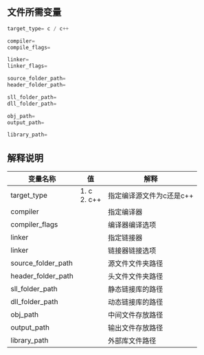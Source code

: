 ## 文件所需变量
```c
target_type= c / c++

compiler=
compile_flags= 

linker= 
linker_flags=

source_folder_path=
header_folder_path=

sll_folder_path=
dll_folder_path=

obj_path=
output_path=

library_path=
```

## 解释说明
|变量名称|值|解释|
|-|-|-|
|target_type|1. c<br>2. c++|指定编译源文件为c还是c++|
|compiler||指定编译器|
|compiler_flags||编译器编译选项|
|linker||指定链接器|
|linker||链接器链接选项|
|source_folder_path||源文件文件夹路径|
|header_folder_path||头文件文件夹路径|
|sll_folder_path||静态链接库的路径|
|dll_folder_path||动态链接库的路径|
|obj_path||中间文件存放路径|
|output_path||输出文件存放路径|
|library_path||外部库文件路径|
